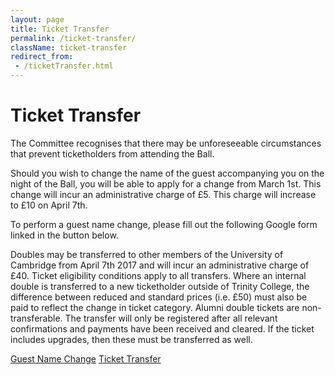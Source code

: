 ```yaml
---
layout: page
title: Ticket Transfer
permalink: /ticket-transfer/
className: ticket-transfer
redirect_from:
 - /ticketTransfer.html
---
```


# Ticket Transfer

The Committee recognises that there may be unforeseeable circumstances that prevent ticketholders from attending the Ball.

Should you wish to change the name of the guest accompanying you on the night of the Ball, you will be able to apply for a change from March 1st. This change will incur an administrative charge of £5. This charge will increase to £10 on April 7th.

To perform a guest name change, please fill out the following Google form linked in the button below.

Doubles may be transferred to other members of the University of Cambridge from April 7th 2017 and will incur an administrative charge of £40. Ticket eligibility conditions apply to all transfers. Where an internal double is transferred to a new ticketholder outside of Trinity College, the difference between reduced and standard prices (i.e. £50) must also be paid to reflect the change in ticket category. Alumni double tickets are non-transferable. The transfer will only be registered after all relevant confirmations and payments have been received and cleared. If the ticket includes upgrades, then these must be transferred as well.

<a class="ui primary button" href="https://goo.gl/forms/S1mYUqWRGB4OfME03">Guest Name Change</a>
<a class="ui primary button" href="https://goo.gl/forms/cwZHHHiJ9wxoQLSl2">Ticket Transfer</a>
